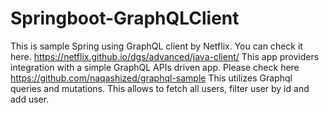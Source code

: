 # Springboot-GraphQLClient
This is sample Spring using GraphQL client by Netflix. You can check it here. https://netflix.github.io/dgs/advanced/java-client/
This app providers integration with a simple GraphQL APIs driven app. Please check here https://github.com/naqashized/graphql-sample
This utilizes Graphql queries and mutations. This allows to fetch all users, filter user by id and add user.
